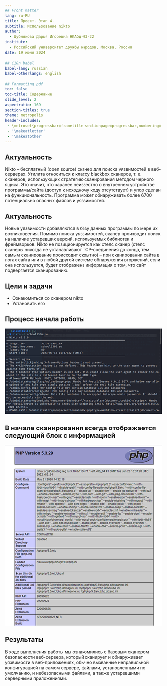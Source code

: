 ```yaml
---
## Front matter
lang: ru-RU
title: Проект. Этап 4.
subtitle: Использование nikto
author:
  - Шубнякова Дарья Игоревна НКАбд-03-22
institute:
  - Российский университет дружбы народов, Москва, Россия
date: 19 июня 2024

## i18n babel
babel-lang: russian
babel-otherlangs: english

## Formatting pdf
toc: false
toc-title: Содержание
slide_level: 2
aspectratio: 169
section-titles: true
theme: metropolis
header-includes:
 - \metroset{progressbar=frametitle,sectionpage=progressbar,numbering=fraction}
 - '\makeatletter'
 - '\makeatother'
---
```


## Актуальность

Nikto – бесплатный (open source) сканер для поиска уязвимостей в веб-серверах. Утилита относиться к классу blackbox сканеров, т. е. сканеров, использующих стратегию сканирования методом черного ящика. Это значит, что заранее неизвестно о внутреннем устройстве программы/сайта (доступ к исходному коду отсутствует) и упор сделан на функциональность. Программа может обнаруживать более 6700 потенциально опасных файлов и уязвимостей. 

## Актуальность

Новые уязвимости добавляются в базу данных программы по мере их возникновения. Помимо поиска уязвимостей, сканер производит поиск на наличие устаревших версий, используемых библиотек и фреймворков. Nikto не позиционируется как стелс сканер (стелс сканеры никогда не устанавливают TCP-соединения до конца, тем самым сканирование происходит скрытно) – при сканировании сайта в логах сайта или в любой другой системе обнаружения вторжений, если она используется, будет отображена информация о том, что сайт подвергается сканированию.

## Цели и задачи

* Ознакомиться со сканером nikto
* Установить его
 
## Процесс начала работы

![](./image/1.png)

## В начале сканирования всегда отображается следующий блок с информацией

![](./image/2.png)

## Результаты

В ходе выполнения работы мы ознакомились с базовым сканером безопасности веб-сервера, который сканирует и обнаруживает уязвимости в веб-приложениях, обычно вызванные неправильной конфигурацией на самом сервере, файлами, установленными по умолчанию, и небезопасными файлами, а также устаревшими серверными приложениями.





